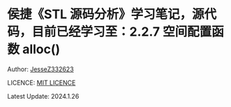 # 侯捷《STL 源码分析》学习笔记，源代码，目前已经学习至：2.2.7 空间配置函数 alloc()

Author: [JesseZ332623](https://github.com/JesseZ332623)

LICENCE: [MIT LICENCE](https://opensource.org/license/mit/)

Latest Update: 2024.1.26
